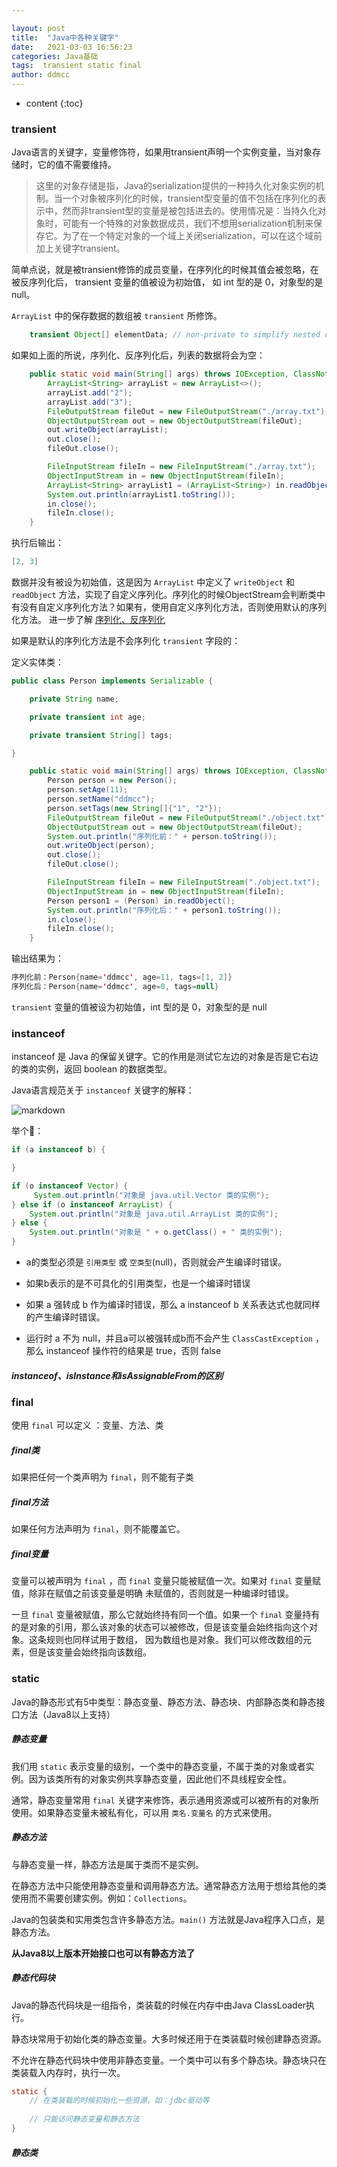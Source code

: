```yaml
---

layout: post
title:  "Java中各种关键字"
date:   2021-03-03 16:56:23
categories: Java基础
tags:  transient static final
author: ddmcc
---
```


* content
{:toc}




### **transient**

Java语言的关键字，变量修饰符，如果用transient声明一个实例变量，当对象存储时，它的值不需要维持。

>这里的对象存储是指，Java的serialization提供的一种持久化对象实例的机制。当一个对象被序列化的时候，transient型变量的值不包括在序列化的表示中，然而非transient型的变量是被包括进去的。使用情况是：当持久化对象时，可能有一个特殊的对象数据成员，我们不想用serialization机制来保存它。为了在一个特定对象的一个域上关闭serialization，可以在这个域前加上关键字transient。

简单点说，就是被transient修饰的成员变量，在序列化的时候其值会被忽略，在被反序列化后， transient 变量的值被设为初始值， 如 int 型的是 0，对象型的是 null。


`ArrayList` 中的保存数据的数组被 `transient` 所修饰。

```java
    transient Object[] elementData; // non-private to simplify nested class access
```


如果如上面的所说，序列化、反序列化后，列表的数据将会为空：

```java
    public static void main(String[] args) throws IOException, ClassNotFoundException {
        ArrayList<String> arrayList = new ArrayList<>();
        arrayList.add("2");
        arrayList.add("3");
        FileOutputStream fileOut = new FileOutputStream("./array.txt");
        ObjectOutputStream out = new ObjectOutputStream(fileOut);
        out.writeObject(arrayList);
        out.close();
        fileOut.close();

        FileInputStream fileIn = new FileInputStream("./array.txt");
        ObjectInputStream in = new ObjectInputStream(fileIn);
        ArrayList<String> arrayList1 = (ArrayList<String>) in.readObject();
        System.out.println(arrayList1.toString());
        in.close();
        fileIn.close();
    }
```

执行后输出：

```java
[2, 3]
```

数据并没有被设为初始值，这是因为 `ArrayList` 中定义了 `writeObject` 和 `readObject` 方法，实现了自定义序列化。序列化的时候ObjectStream会判断类中有没有自定义序列化方法？如果有，使用自定义序列化方法，否则使用默认的序列化方法。
进一步了解 [序列化、反序列化]() 

如果是默认的序列化方法是不会序列化 `transient` 字段的：

定义实体类：

```java
public class Person implements Serializable {

    private String name;

    private transient int age;

    private transient String[] tags;

}
```
   
```java
    public static void main(String[] args) throws IOException, ClassNotFoundException {
        Person person = new Person();
        person.setAge(11);
        person.setName("ddmcc");
        person.setTags(new String[]{"1", "2"});
        FileOutputStream fileOut = new FileOutputStream("./object.txt");
        ObjectOutputStream out = new ObjectOutputStream(fileOut);
        System.out.println("序列化前：" + person.toString());
        out.writeObject(person);
        out.close();
        fileOut.close();

        FileInputStream fileIn = new FileInputStream("./object.txt");
        ObjectInputStream in = new ObjectInputStream(fileIn);
        Person person1 = (Person) in.readObject();
        System.out.println("序列化后：" + person1.toString());
        in.close();
        fileIn.close();
    }
```

输出结果为：

```java
序列化前：Person{name='ddmcc', age=11, tags=[1, 2]}
序列化后：Person{name='ddmcc', age=0, tags=null}
```

 `transient` 变量的值被设为初始值，int 型的是 0，对象型的是 null
 
 
### **instanceof**

instanceof 是 Java 的保留关键字。它的作用是测试它左边的对象是否是它右边的类的实例，返回 boolean 的数据类型。

Java语言规范关于 `instanceof` 关键字的解释：

![markdown](https://ddmcc-1255635056.file.myqcloud.com/5552a05b-d33a-4f07-b013-615e61d75467.png)



举个🌰：

```java
if (a instanceof b) {

}

if (o instanceof Vector) {
     System.out.println("对象是 java.util.Vector 类的实例");
} else if (o instanceof ArrayList) {
    System.out.println("对象是 java.util.ArrayList 类的实例");
} else {
    System.out.println("对象是 " + o.getClass() + " 类的实例");
}
```

- a的类型必须是 `引用类型` 或 `空类型`(null)，否则就会产生编译时错误。

- 如果b表示的是不可具化的引用类型，也是一个编译时错误

- 如果 a 强转成 b 作为编译时错误，那么 a instanceof b 关系表达式也就同样的产生编译时错误。

- 运行时 a 不为 null，并且a可以被强转成b而不会产生 `ClassCastException` ，那么 instanceof 操作符的结果是 true，否则 false


##### **instanceof、isInstance和isAssignableFrom的区别**



### **final**

使用 `final` 可以定义 ：变量、方法、类

##### **final类**

如果把任何一个类声明为 `final`，则不能有子类



##### **final方法**

如果任何方法声明为 `final`，则不能覆盖它。


##### **final变量**


变量可以被声明为 `final` ，而 `final` 变量只能被赋值一次。如果对 `final` 变量赋值，除非在赋值之前该变量是明确
未赋值的，否则就是一种编译时错误。

一旦 `final` 变量被赋值，那么它就始终持有同一个值。如果一个 `final` 变量持有的是对象的引用，那么该对象的状态可以被修改，但是该变量会始终指向这个对象。这条规则也同样试用于数组，
因为数组也是对象。我们可以修改数组的元素，但是该变量会始终指向该数组。


### **static**

Java的静态形式有5中类型：静态变量、静态方法、静态块、内部静态类和静态接口方法（Java8以上支持）


##### **静态变量**

我们用 `static` 表示变量的级别，一个类中的静态变量，不属于类的对象或者实例。因为该类所有的对象实例共享静态变量，因此他们不具线程安全性。

通常，静态变量常用 `final` 关键字来修饰，表示通用资源或可以被所有的对象所使用。如果静态变量未被私有化，可以用 `类名.变量名` 的方式来使用。


##### **静态方法**

与静态变量一样，静态方法是属于类而不是实例。

在静态方法中只能使用静态变量和调用静态方法。通常静态方法用于想给其他的类使用而不需要创建实例。例如：`Collections`。

Java的包装类和实用类包含许多静态方法。`main()` 方法就是Java程序入口点，是静态方法。

**从Java8以上版本开始接口也可以有静态方法了**


##### **静态代码块**

Java的静态代码块是一组指令，类装载的时候在内存中由Java ClassLoader执行。

静态块常用于初始化类的静态变量。大多时候还用于在类装载时候创建静态资源。

不允许在静态代码块中使用非静态变量。一个类中可以有多个静态块。静态块只在类装载入内存时，执行一次。


```java
static {
    // 在类装载的时候初始化一些资源，如：jdbc驱动等
   
    // 只能访问静态变量和静态方法
}
```


##### **静态类**

